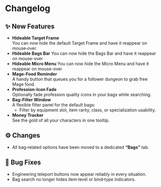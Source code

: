 # Changelog

## ✨ New Features

- **Hideable Target Frame**  
  You can now hide the default Target Frame and have it reappear on mouse‑over.
- **Hideable Bags Bar**
  You can now hide the Bags Bar and have it reappear on mouse-over
- **Hideable Micro Menu**
  You can now hide the Micro Menu and have it reappear on mouse-over
- **Mage‑Food Reminder**  
  A handy button that queues you for a follower dungeon to grab free Mage food.
- **Profession‑Icon Fade**  
  Optionally fade profession quality icons in your bags while searching.
- **Bag‑Filter Window**  
  A flexible filter panel for the default bags:
  - Filter by equipment slot, item rarity, class, or specialization usability.
- **Money Tracker**  
  See the gold of all your characters in one tooltip.

## ⚙️ Changes

- All bag‑related options have been moved to a dedicated **“Bags”** tab.

## 🐛 Bug Fixes

- Engineering teleport buttons now appear reliably in every situation.
- Bag search no longer hides item‑level or bind‑type indicators.
